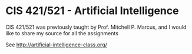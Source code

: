 # CIS 421/521 - Artificial Intelligence
CIS 421/521 was previously taught by Prof. Mitchell P. Marcus, and I would like to share my source for all the assignments

See http://artificial-intelligence-class.org/
